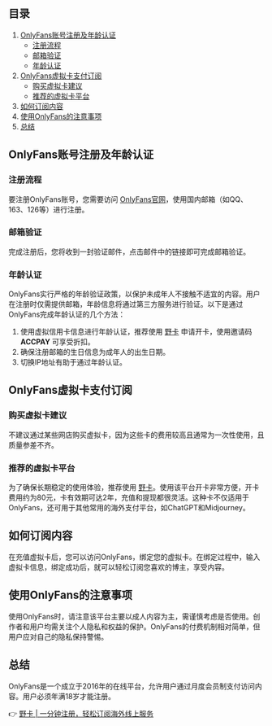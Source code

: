 ## 目录

1. [OnlyFans账号注册及年龄认证](#onlyfans账号注册及年龄认证)
   - [注册流程](#注册流程)
   - [邮箱验证](#邮箱验证)
   - [年龄认证](#年龄认证)
2. [OnlyFans虚拟卡支付订阅](#onlyfans虚拟卡支付订阅)
   - [购买虚拟卡建议](#购买虚拟卡建议)
   - [推荐的虚拟卡平台](#推荐的虚拟卡平台)
3. [如何订阅内容](#如何订阅内容)
4. [使用OnlyFans的注意事项](#使用onlyfans的注意事项)
5. [总结](#总结)

## OnlyFans账号注册及年龄认证

### 注册流程

要注册OnlyFans账号，您需要访问 [OnlyFans官网](https://onlyfans.com/)，使用国内邮箱（如QQ、163、126等）进行注册。

### 邮箱验证

完成注册后，您将收到一封验证邮件，点击邮件中的链接即可完成邮箱验证。

### 年龄认证

OnlyFans实行严格的年龄验证政策，以保护未成年人不接触不适宜的内容。用户在注册时仅需提供邮箱，年龄信息将通过第三方服务进行验证。以下是通过OnlyFans完成年龄认证的几个方法：

1. 使用虚拟信用卡信息进行年龄认证，推荐使用 [野卡](https://bit.ly/bewildcard) 申请开卡，使用邀请码 **ACCPAY** 可享受折扣。
2. 确保注册邮箱的生日信息为成年人的出生日期。
3. 切换IP地址有助于通过年龄认证。

## OnlyFans虚拟卡支付订阅

### 购买虚拟卡建议

不建议通过某些网店购买虚拟卡，因为这些卡的费用较高且通常为一次性使用，且质量参差不齐。

### 推荐的虚拟卡平台

为了确保长期稳定的使用体验，推荐使用 [野卡](https://bit.ly/bewildcard)。使用该平台开卡非常方便，开卡费用约为80元，卡有效期可达2年，充值和提现都很灵活。这种卡不仅适用于OnlyFans，还可用于其他常用的海外支付平台，如ChatGPT和Midjourney。

## 如何订阅内容

在充值虚拟卡后，您可以访问OnlyFans，绑定您的虚拟卡。在绑定过程中，输入虚拟卡信息，绑定成功后，就可以轻松订阅您喜欢的博主，享受内容。

## 使用OnlyFans的注意事项

使用OnlyFans时，请注意该平台主要以成人内容为主，需谨慎考虑是否使用。创作者和用户均需关注个人隐私和权益的保护。OnlyFans的付费机制相对简单，但用户应对自己的隐私保持警惕。

## 总结

OnlyFans是一个成立于2016年的在线平台，允许用户通过月度会员制支付访问内容。用户必须年满18岁才能注册。

👉 [野卡 | 一分钟注册，轻松订阅海外线上服务](https://bit.ly/bewildcard)
